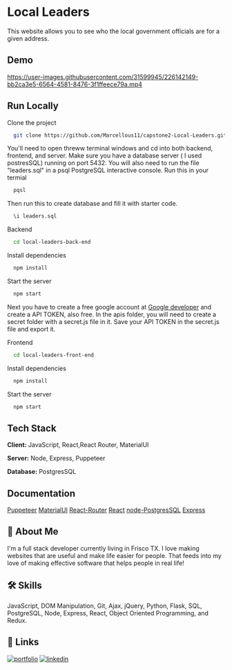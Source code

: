 
# Local Leaders

This website allows you to see who the local government officials are for a given address. 


## Demo

https://user-images.githubusercontent.com/31599945/226142149-bb2ca3e5-6564-4581-8476-3f1ffeece79a.mp4



## Run Locally

Clone the project

```bash
  git clone https://github.com/Marcellous11/capstone2-Local-Leaders.git
```

You'll need to open threww terminal windows and cd into both backend, frontend, and server. Make sure you have a database server ( I used postresSQL) running on port 5432. You will also need to run the file "leaders.sql" in a psql PostgreSQL interactive console. Run this in your termial

```bash
  pqsl
```
 Then run this to create database and fill it with starter code. 
```bash
  \i leaders.sql
```


Backend

```bash
  cd local-leaders-back-end
```

Install dependencies

```bash
  npm install
```

Start the server

```bash
  npm start
```
Next you have to create a free google account at [Google developer](https://developers.google.com/) and create a API TOKEN, also free. 
In the apis folder, you will need to create a secret folder with a secret.js file in it.  Save your API TOKEN in the secret.js file and export it.

Frontend

```bash
  cd local-leaders-front-end
```

Install dependencies

```bash
  npm install
```

Start the server

```bash
  npm start
```


## Tech Stack

**Client:** JavaScript, React,React Router, MaterialUI

**Server:** Node, Express, Puppeteer

**Database:** PostgresSQL


## Documentation

[Puppeteer](https://pptr.dev/)
[MaterialUI](https://mui.com/material-ui/getting-started/overview/)
[React-Router](https://reactrouter.com/en/main)
[React](https://react.dev/reference/react)
[node-PostgresSQL](https://node-postgres.com/)
[Express](https://expressjs.com/)


## 🚀 About Me
I'm a full stack developer currently living in Frisco TX. I love making websites that are useful and make life easier for people. That feeds into my love of making effective software that helps people in real life!


## 🛠 Skills
JavaScript, DOM Manipulation, Git, Ajax, jQuery, Python, Flask, SQL, PostgreSQL, Node, Express, React, Object Oriented Programming, and Redux.


## 🔗 Links
[![portfolio](https://img.shields.io/badge/my_portfolio-000?style=for-the-badge&logo=ko-fi&logoColor=white)](https://marcellous.tech/)
[![linkedin](https://img.shields.io/badge/linkedin-0A66C2?style=for-the-badge&logo=linkedin&logoColor=white)](https://www.linkedin.com/in/m-curtis-jr/)


